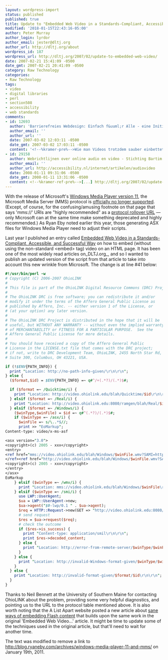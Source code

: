 ```yaml
---
layout: wordpress-import
status: published
published: true
title: Update to "Embedded Web Video in a Standards-Compliant, Accessible, and Successful Way"
modified: '2018-01-15T22:43:16-05:00'
author: Peter Murray
author_login: lyrdor
author_email: jester@dltj.org
author_url: http://dltj.org/about
wordpress_id: 187
wordpress_url: http://dltj.org/2007/02/update-to-embedded-web-video/
date: 2007-02-21 15:41:09 -0500
date_gmt: 2007-02-21 20:41:09 -0500
category: Raw Technology
categories:
- Raw Technology
tags:
- video
- digital libraries
- perl
- section508
- accessibility
- web standards
comments:
- id: 12693
  author: 'Barrierefreies Webdesign: Einfach f&uuml;r Alle - eine Initiative der Aktion Mensch'
  author_email: ''
  author_url: ''
  date: 2007-03-02 12:03:11 -0500
  date_gmt: 2007-03-02 17:03:11 -0500
  content: '<!--%kramer-pre%-->Wie man Videos trotzdem sauber einbettet beschreibt Peter Murray in dem aktualisierten Artikel: &raquo;Update to &rsaquo;Embedded Web Video in a Standards-Compliant, Accessible, and Successful Way&lsaquo;&laquo;.  <i>(<a href="http://translate.google.com/translate?u=http://www.einfach-fuer-alle.de/blog/index.php%3Fid%3DP2007" rel="nofollow">translated</a>)</i><!--%kramer-post%-->'
- id: 29158
  author: Webrichtlijnen over online audio en video - Stichting Bartim
  author_email: ''
  author_url: http://accessibility.nl/internet/artikelen/audiovideo
  date: 2008-01-11 09:31:06 -0500
  date_gmt: 2008-01-11 13:31:06 -0500
  content: <!--%kramer-ref-pre%-->[...] http://dltj.org/2007/02/update-to-embedded-web-video/ [...]<!--%kramer-ref-post%-->
---
```

With the release of Microsoft's [Windows Media Player version 11](http://www.microsoft.com/windows/windowsmedia/player/11/default.aspx), the Microsoft Media Server (MMS) protocol is [officially no longer supported](http://web.archive.org/web/20121021035215/http://www.microsoft.com/windows/windowsmedia/licensing/netprokit.aspx). (Except, of course, for the confusing/amusing footnote on that page that says 'mms://' URIs are "highly recommended" as a [protocol rollover URL](http://msdn2.microsoft.com/en-gb/library/aa390673.aspx) — only Microsoft can at the same time make something deprecated and highly recommended.) As Ryan Eby noted earlier this year, those generating ASX files for Windows Media Player need to adjust their scripts.

Last year I published an entry called [Embedded Web Video in a Standards-Compliant, Accessible, and Successful Way](/article/standards-compliant-web-video/) on how to embed (without using the non-standard &lt;embed&gt; tag) video on an HTML page. It has been one of the most widely read articles on_DLTJ.org_, and so I wanted to publish an updated version of the script from that article to take into account this new wrinkle from Microsoft. The change is at line #41 below:


```perl
#!/usr/bin/perl -w
# Copyright (C) 2006-2007 OhioLINK
#
# This file is part of the OhioLINK Digital Resource Commons (DRC) Project.
#
# The OhioLINK DRC is free software; you can redistribute it and/or
# modify it under the terms of the Affero General Public License as
# published by Affero, Inc. -- either version 1 of the License, or
# (at your option) any later version.
#
# The OhioLINK DRC Project is distributed in the hope that it will be
# useful, but WITHOUT ANY WARRANTY -- without even the implied warranty
# of MERCHANTABILITY or FITNESS FOR A PARTICULAR PURPOSE.  See the
# Affero General Public License for more details.
#
# You should have received a copy of the Affero General Public
# License in the LICENSE.txt file that comes with the DRC project;
# if not, write to DRC Development Team, OhioLINK, 2455 North Star Rd,
# Suite 300, Columbus, OH 43221, USA.

if (!$ENV{PATH_INFO}) {
  print "Location: http://no-path-info-given/\r\n\r\n";
} else {
  ($format,$id) = $ENV{PATH_INFO} =~ q#^/+(.*?)/(.*)$#;

  if ($format =~ /Quicktime/i) {
    print "Location: http://video.ohiolink.edu/blah/Quicktime/$id\r\n\r\n";
  } elsif ($format =~ /Real/i) {
    print "Location: http://video.ohiolink.edu:8080/ramgen/blah/Real/$id\r\n\r\n";
  } elsif ($format =~ /Windows/i) {
    ($winType,$winFile) = $id =~ q#^(.*?)/(.*)$#;
    if ($winType =~ /asx/i) {
      $winFile =~ s/\..*$//;
      print >> "EoMarkup";
Content-type: video/x-ms-asf

<asx version="3.0">
<copyright>(c) 2005 - xxx</copyright>
<entry>
<ref href="mms://video.ohiolink.edu/blah/Windows/$winFile.wmv?SAMI=http://rave.ohiolink.edu/dmc/blah/windows/smi/$winFile.smi">
</ref><ref href="http://video.ohiolink.edu/blah/Windows/$winFile.wmv?SAMI=http://rave.ohiolink.edu/dmc/blah/windows/smi/$winFile.smi"></ref>
<copyright>(c) 2005 - xxx</copyright>
</entry>
</asx>
EoMarkup
    } elsif ($winType =~ /wmv/i) {
      print "Location: mms://video.ohiolink.edu/blah/Windows/$winFile\r\n\r\n";
    } elsif ($winType =~ /smi/i) {
      use LWP::UserAgent;
      $ua = LWP::UserAgent->new;
      $ua->agent("$0-lwp/0.1 " . $ua->agent);
      $req = HTTP::Request->new(GET => "http://video.ohiolink.edu:8080/blah/Windows/$winFile");
      # send request
      $res = $ua->request($req);
      # check the outcome
      if ($res->is_success) {
        print "Content-type: application/smil\r\n\r\n";
        print $res->decoded_content;
      } else {
        print "Location: http://error-from-remote-server/$winType/$winFile/".$res->code."/".$res->message."\r\n\r\n";
      }
    } else {
      print "Location: http://invalid-Windows-format-given/$winType/$winFile\r\n\r\n";
    }
  } else {
    print "Location: http://invalid-format-given/$format/$id\r\n\r\n";
  }
}
```

Thanks to Neil Bennett at the University of Southern Maine for contacting OhioLINK about the problem, providing some very helpful diagnostics, and pointing us to the URL to the protocol table mentioned above. It is also worth noting that the A List Apart website posted a new article about [sane ways of embedding Flash content](http://alistapart.com/articles/flashembedcagematch) that builds upon the same work in the original 'Embedded Web Video...' article. It might be time to update some of the techniques used in the original article, but that'll need to wait for another time.

The text was modified to remove a link to http://blog.ryaneby.com/archives/windows-media-player-11-and-mms/ on January 19th, 2011.
